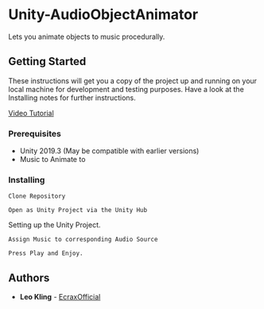 # Unity-AudioObjectAnimator

Lets you animate objects to music procedurally.

## Getting Started

These instructions will get you a copy of the project up and running on your local machine for development and testing purposes. Have a look at the Installing notes for further instructions.

[Video Tutorial](https://www.youtube.com/watch?v=LlkdQSjXd_A)

### Prerequisites

* Unity 2019.3 (May be compatible with earlier versions)
* Music to Animate to

### Installing

```
Clone Repository
```
```
Open as Unity Project via the Unity Hub
```
Setting up the Unity Project.
```
Assign Music to corresponding Audio Source
```
```
Press Play and Enjoy.
```

## Authors
* **Leo Kling** - [EcraxOfficial](https://github.com/EcraxOfficial/)
